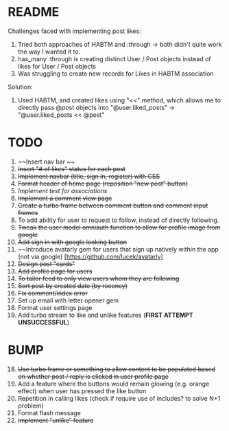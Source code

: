# README

Challenges faced with implementing post likes:
1. Tried both approaches of HABTM and :through -> both didn't quite work the way I wanted it to.
2. has_many :through is creating distinct User / Post objects instead of likes for User / Post objects
3. Was struggling to create new records for Likes in HABTM association

Solution:
1. Used HABTM, and created likes using "<<" method, which allows me to directly pass @post objects into "@user.liked_posts" -> "@user.liked_posts << @post"

# TODO
1. ~~Insert nav bar ~~
2. ~~Insert "# of likes" status for each post~~
4. ~~Implement navbar (title, sign in, register) with CSS~~
5. ~~Format header of home page (reposition "new post" button)~~
7. *Implement test for associations*
8. ~~Implement a comment view page~~
9. ~~Create a turbo frame between comment button and comment input frames~~
11. To add ability for user to request to follow, instead of directly following.
12. ~~Tweak the user model omniauth function to allow for profile image from google~~
13. ~~Add sign in with google looking button~~ 
14. ~~Introduce avatarly gem for users that sign up natively within the app (not via google) [https://github.com/lucek/avatarly]
15. ~~Design post "cards"~~
17. ~~Add profile page for users~~
19. ~~To tailor feed to only view users whom they are following~~
20. ~~Sort post by created date (by recency)~~
21. ~~Fix comment/index error~~
22. Set up email with letter opener gem
23. Format user settings page
24. Add turbo stream to like and unlike features (**FIRST ATTEMPT UNSUCCESSFUL**)


# BUMP
18. ~~Use turbo frame or something to allow content to be populated based on whether post / reply is clicked in user profile page~~
16. Add a feature where the buttons would remain glowing (e.g. orange effect) when user has pressed the like button
10. Repetition in calling likes (check if require use of includes? to solve N+1 problem)
6. Format flash message
3. ~~Implement "unlike" feature~~

